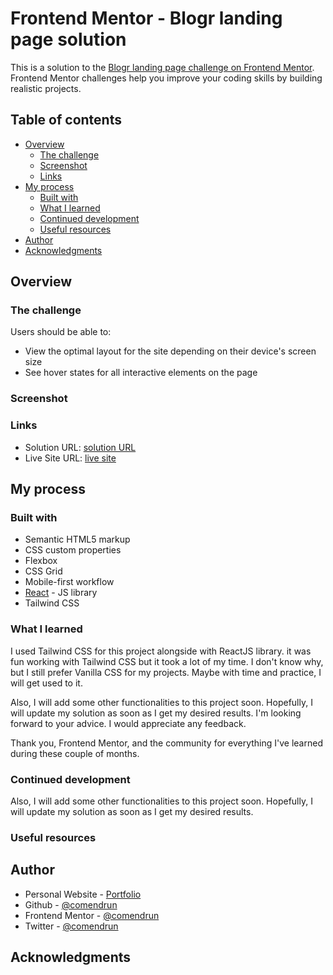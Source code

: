# Frontend Mentor - Blogr landing page solution

This is a solution to the [Blogr landing page challenge on Frontend Mentor](https://www.frontendmentor.io/challenges/blogr-landing-page-EX2RLAApP). Frontend Mentor challenges help you improve your coding skills by building realistic projects. 

## Table of contents

- [Overview](#overview)
  - [The challenge](#the-challenge)
  - [Screenshot](#screenshot)
  - [Links](#links)
- [My process](#my-process)
  - [Built with](#built-with)
  - [What I learned](#what-i-learned)
  - [Continued development](#continued-development)
  - [Useful resources](#useful-resources)
- [Author](#author)
- [Acknowledgments](#acknowledgments)


## Overview

### The challenge

Users should be able to:

- View the optimal layout for the site depending on their device's screen size
- See hover states for all interactive elements on the page

### Screenshot



### Links

- Solution URL: [ solution URL ](https://www.frontendmentor.io/solutions/using-reactjs-and-tailwind-css-with-mobile-first-approach-5h0Z2kfSk-)
- Live Site URL: [ live site](https://comendrun.com/Blogr-landing-page/)

## My process

### Built with

- Semantic HTML5 markup
- CSS custom properties
- Flexbox
- CSS Grid
- Mobile-first workflow
- [React](https://reactjs.org/) - JS library
- Tailwind CSS


### What I learned

I used Tailwind CSS for this project alongside with ReactJS library. it was fun working with Tailwind CSS but it took a lot of my time. I don't know why, but I still prefer Vanilla CSS for my projects. Maybe with time and practice, I will get used to it.

Also, I will add some other functionalities to this project soon. Hopefully, I will update my solution as soon as I get my desired results.
I'm looking forward to your advice. I would appreciate any feedback.

Thank you, Frontend Mentor, and the community for everything I've learned during these couple of months.

<!-- ```html
<h1>Some HTML code I'm proud of</h1>
```
```css
.proud-of-this-css {
  color: papayawhip;
}
```
```js
const proudOfThisFunc = () => {
  console.log('🎉')
}
``` -->



### Continued development

Also, I will add some other functionalities to this project soon. Hopefully, I will update my solution as soon as I get my desired results.

### Useful resources


## Author

- Personal Website - [Portfolio](https://comendrun.com/)
- Github - [@comendrun](https://github.com/comendrun)
- Frontend Mentor - [@comendrun](https://www.frontendmentor.io/profile/comendrun)
- Twitter - [@comendrun](https://twitter.com/comendrun)

## Acknowledgments


